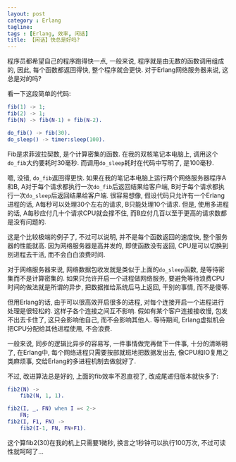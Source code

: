 ```yaml
---
layout: post
category : Erlang
tagline:
tags : [Erlang, 效率, 闲话]
title: 【闲话】快总是好吗?
---
```


程序员都希望自己的程序跑得快一点, 一般来说, 程序就是由无数的函数调用组成的,
因此, 每个函数都返回得快, 整个程序就会更快. 对于Erlang网络服务器来说, 这总是对的吗?

看一下这段简单的代码:

```erlang
fib(1) -> 1;
fib(2) -> 1;
fib(N) -> fib(N-1) + fib(N-2).

do_fib() -> fib(30).
do_sleep() -> timer:sleep(100).
```

Fib是求菲波拉契数, 是个计算密集的函数. 在我的双核笔记本电脑上,
调用这个`do_fib`大约要耗时30毫秒. 而调用`do_sleep`耗时在代码中写明了, 是100毫秒.

嗯, 没错, `do_fib`返回得更快. 如果在我的笔记本电脑上运行两个网络服务器程序A和B,
A对于每个请求都执行一次`do_fib`后返回结果给客户端,
B对于每个请求都执行一次`do_sleep`后返回结果给客户端.
很容易想像, 假设代码只允许有一个Erlang进程的话, A每秒可以处理30个左右的请求,
B只能处理10个请求. 但是, 使用多进程的话, A每秒应付几十个请求CPU就会撑不住,
而B应付几百以至于更高的请求数都是没有问题的.

这是个比较极端的例子了, 不过可以说明, 并不是每个函数返回的速度快,
整个服务器的性能就高. 因为网络服务器是高并发的, 即使函数没有返回,
CPU是可以切换到别进程去干活, 而不会白白浪费时间.

对于网络服务器来说, 网络数据包收发就是类似于上面的`do_sleep`函数,
是等待密集而不是计算密集的. 如果只允许开启一个进程做网络服务,
要避免等待浪费CPU时间的做法就是所谓的异步, 把数据推给系统后马上返回,
干别的事情, 而不是傻等.

但用Erlang的话, 由于可以很高效开启很多的进程,
对每个连接开启一个进程进行处理是很轻松的. 这样子各个连接之间互不影响.
假如有某个客户连接接收慢, 包发不出去卡住了, 这只会影响他自己, 而不会影响其他人.
等待期间, Erlang虚拟机会把CPU分配给其他进程使用, 不会浪费.

一般来说, 同步的逻辑比异步的容易写, 一件事情做完再做下一件事, 十分的清晰明了,
在Erlang中, 每个网络进程只需要按部就班地把数据发出去,
像CPU和IO复用之类麻烦事, 交给Erlang的多进程机制去做就好了.

不过, 改进算法总是好的, 上面的fib效率不忍直视了, 改成尾递归版本就快多了:

```erlang
fib2(N) ->
    fib2(N, 1, 1).

fib2(I, _, FN) when I =< 2->
    FN;
fib2(I, F1, FN) ->
    fib2(I-1, FN, FN+F1).
```

这个算fib2(30)在我的机上只需要1微秒, 换言之1秒钟可以执行100万次, 不过可读性就呵呵了...
